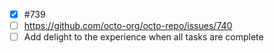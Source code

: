 - [x] #739
- [ ] https://github.com/octo-org/octo-repo/issues/740
- [ ] Add delight to the experience when all tasks are complete
